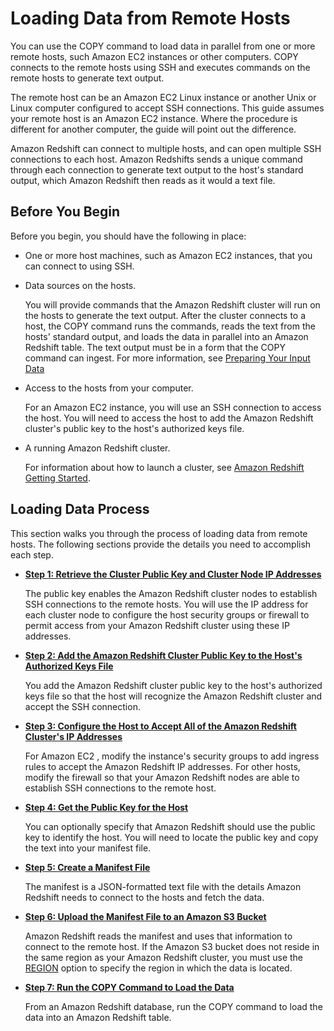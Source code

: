 # Loading Data from Remote Hosts<a name="loading-data-from-remote-hosts"></a>

You can use the COPY command to load data in parallel from one or more remote hosts, such Amazon EC2 instances or other computers\. COPY connects to the remote hosts using SSH and executes commands on the remote hosts to generate text output\. 

The remote host can be an Amazon EC2 Linux instance or another Unix or Linux computer configured to accept SSH connections\. This guide assumes your remote host is an Amazon EC2 instance\. Where the procedure is different for another computer, the guide will point out the difference\. 

Amazon Redshift can connect to multiple hosts, and can open multiple SSH connections to each host\. Amazon Redshifts sends a unique command through each connection to generate text output to the host's standard output, which Amazon Redshift then reads as it would a text file\.

## Before You Begin<a name="load-from-host-before-you-begin"></a>

Before you begin, you should have the following in place: 

+ One or more host machines, such as Amazon EC2 instances, that you can connect to using SSH\.

+ Data sources on the hosts\. 

  You will provide commands that the Amazon Redshift cluster will run on the hosts to generate the text output\. After the cluster connects to a host, the COPY command runs the commands, reads the text from the hosts' standard output, and loads the data in parallel into an Amazon Redshift table\. The text output must be in a form that the COPY command can ingest\. For more information, see [Preparing Your Input Data](t_preparing-input-data.md)

+ Access to the hosts from your computer\. 

  For an Amazon EC2 instance, you will use an SSH connection to access the host\. You will need to access the host to add the Amazon Redshift cluster's public key to the host's authorized keys file\.

+ A running Amazon Redshift cluster\. 

  For information about how to launch a cluster, see [Amazon Redshift Getting Started](http://docs.aws.amazon.com/redshift/latest/gsg/)\. 

## Loading Data Process<a name="load-from-host-process"></a>

This section walks you through the process of loading data from remote hosts\. The following sections provide the details you need to accomplish each step\.

+ **[Step 1: Retrieve the Cluster Public Key and Cluster Node IP Addresses](load-from-host-steps-retrieve-key-and-ips.md)**

  The public key enables the Amazon Redshift cluster nodes to establish SSH connections to the remote hosts\. You will use the IP address for each cluster node to configure the host security groups or firewall to permit access from your Amazon Redshift cluster using these IP addresses\. 

+ **[Step 2: Add the Amazon Redshift Cluster Public Key to the Host's Authorized Keys File](load-from-host-steps-add-key-to-host.md)**

  You add the Amazon Redshift cluster public key to the host's authorized keys file so that the host will recognize the Amazon Redshift cluster and accept the SSH connection\. 

+ **[Step 3: Configure the Host to Accept All of the Amazon Redshift Cluster's IP Addresses](load-from-host-steps-configure-security-groups.md)** 

  For Amazon EC2 , modify the instance's security groups to add ingress rules to accept the Amazon Redshift IP addresses\. For other hosts, modify the firewall so that your Amazon Redshift nodes are able to establish SSH connections to the remote host\. 

+ **[Step 4: Get the Public Key for the Host](load-from-host-steps-get-the-host-key.md)**

  You can optionally specify that Amazon Redshift should use the public key to identify the host\. You will need to locate the public key and copy the text into your manifest file\. 

+ **[Step 5: Create a Manifest File](load-from-host-steps-create-manifest.md)** 

  The manifest is a JSON\-formatted text file with the details Amazon Redshift needs to connect to the hosts and fetch the data\. 

+ **[Step 6: Upload the Manifest File to an Amazon S3 Bucket](load-from-host-steps-upload-manifest.md)** 

  Amazon Redshift reads the manifest and uses that information to connect to the remote host\. If the Amazon S3 bucket does not reside in the same region as your Amazon Redshift cluster, you must use the [REGION](copy-parameters-data-source-s3.md#copy-region) option to specify the region in which the data is located\.

+ **[Step 7: Run the COPY Command to Load the Data](load-from-host-steps-run-copy.md)**

  From an Amazon Redshift database, run the COPY command to load the data into an Amazon Redshift table\. 